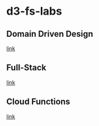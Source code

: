 # d3-fs-labs

## Domain Driven Design
[link](./d3/README.md)

## Full-Stack
[link](./fs/README.md)

## Cloud Functions
[link](./fun/README.md)

